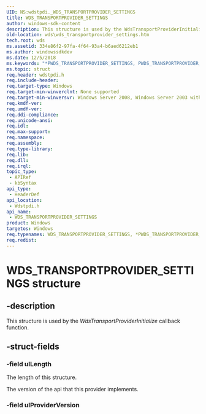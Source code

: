 ```yaml
---
UID: NS:wdstpdi._WDS_TRANSPORTPROVIDER_SETTINGS
title: WDS_TRANSPORTPROVIDER_SETTINGS
author: windows-sdk-content
description: This structure is used by the WdsTransportProviderInitialize callback function.
old-location: wds\wds_transportprovider_settings.htm
tech.root: wds
ms.assetid: 334e86f2-97fa-4f64-93a4-b6aed6212eb1
ms.author: windowssdkdev
ms.date: 12/5/2018
ms.keywords: "*PWDS_TRANSPORTPROVIDER_SETTINGS, PWDS_TRANSPORTPROVIDER_SETTINGS, PWDS_TRANSPORTPROVIDER_SETTINGS structure pointer [Windows Deployment Services], WDS_TRANSPORTPROVIDER_SETTINGS, WDS_TRANSPORTPROVIDER_SETTINGS structure [Windows Deployment Services], wds.wds_transportprovider_settings, wdstpdi/PWDS_TRANSPORTPROVIDER_SETTINGS, wdstpdi/WDS_TRANSPORTPROVIDER_SETTINGS"
ms.topic: struct
req.header: wdstpdi.h
req.include-header: 
req.target-type: Windows
req.target-min-winverclnt: None supported
req.target-min-winversvr: Windows Server 2008, Windows Server 2003 with SP2 [desktop apps only]
req.kmdf-ver: 
req.umdf-ver: 
req.ddi-compliance: 
req.unicode-ansi: 
req.idl: 
req.max-support: 
req.namespace: 
req.assembly: 
req.type-library: 
req.lib: 
req.dll: 
req.irql: 
topic_type:
 - APIRef
 - kbSyntax
api_type:
 - HeaderDef
api_location:
 - Wdstpdi.h
api_name:
 - WDS_TRANSPORTPROVIDER_SETTINGS
product: Windows
targetos: Windows
req.typenames: WDS_TRANSPORTPROVIDER_SETTINGS, *PWDS_TRANSPORTPROVIDER_SETTINGS
req.redist: 
---
```


# WDS_TRANSPORTPROVIDER_SETTINGS structure


## -description


This structure is used by the <i>WdsTransportProviderInitialize</i> callback function.


## -struct-fields




### -field ulLength

The length of this structure.

The version of the api that this provider implements.


### -field ulProviderVersion

 



